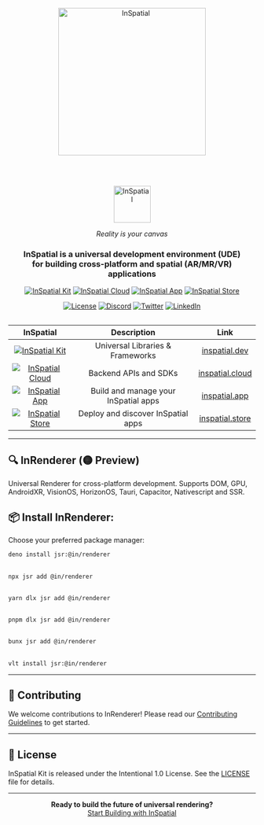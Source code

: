 <div align="center">
    <a href="https://inspatial.io" target="_blank">
    <p align="center">
    <picture>
    <source media="(prefers-color-scheme: light)" srcset="https://inspatial-storage.s3.eu-west-2.amazonaws.com/media/icon-brutal-dark.svg">
      <source media="(prefers-color-scheme: dark)" srcset="https://inspatial-storage.s3.eu-west-2.amazonaws.com/media/icon-brutal-light.svg">
        <img src="https://inspatial-storage.s3.eu-west-2.amazonaws.com/media/icon-brutal-dark.svg" alt="InSpatial" width="300">
    </picture>
</p>
   </a>

   <br>
   <br>

<p align="center">
  <a href="https://inspatial.io" target="_blank">
    <picture>
        <source media="(prefers-color-scheme: light)" srcset="https://inspatial-storage.s3.eu-west-2.amazonaws.com/media/logo-dark.svg">
        <source media="(prefers-color-scheme: dark)" srcset="https://inspatial-storage.s3.eu-west-2.amazonaws.com/media/logo-light.svg">
        <img src="https://inspatial-storage.s3.eu-west-2.amazonaws.com/media/logo-dark.svg" height="75" alt="InSpatial">
    </picture>
    </a>
</p>

_Reality is your canvas_

  <h3 align="center">
    InSpatial is a universal development environment (UDE) <br> for building cross-platform and spatial (AR/MR/VR) applications
  </h3>

[![InSpatial Kit](https://inspatial-storage.s3.eu-west-2.amazonaws.com/media/dev-badge.svg)](https://www.inspatial.dev)
[![InSpatial Cloud](https://inspatial-storage.s3.eu-west-2.amazonaws.com/media/cloud-badge.svg)](https://www.inspatial.cloud)
[![InSpatial App](https://inspatial-storage.s3.eu-west-2.amazonaws.com/media/app-badge.svg)](https://www.inspatial.io)
[![InSpatial Store](https://inspatial-storage.s3.eu-west-2.amazonaws.com/media/store-badge.svg)](https://www.inspatial.store)

[![License](https://img.shields.io/badge/license-Apache%202.0-blue.svg)](https://opensource.org/licenses/Apache-2.0)
[![Discord](https://img.shields.io/badge/discord-join_us-5a66f6.svg?style=flat-square)](https://discord.gg/inspatiallabs)
[![Twitter](https://img.shields.io/badge/twitter-follow_us-1d9bf0.svg?style=flat-square)](https://twitter.com/inspatiallabs)
[![LinkedIn](https://img.shields.io/badge/linkedin-connect_with_us-0a66c2.svg?style=flat-square)](https://www.linkedin.com/company/inspatiallabs)

</div>

##

<div align="center">

<table align="center">
  <thead>
    <tr>
      <th align="center">InSpatial</th>
      <th align="center">Description</th>
      <th align="center">Link</th>
    </tr>
  </thead>
  <tbody>
    <tr>
      <td align="center">
        <a href="https://www.inspatial.dev">
          <img src="https://inspatial-storage.s3.eu-west-2.amazonaws.com/media/dev-badge.svg" alt="InSpatial Kit">
        </a>
      </td>
      <td align="center">Universal Libraries & Frameworks</td>
      <td align="center"><a href="https://www.inspatial.dev">inspatial.dev</a></td>
    </tr>
    <tr>
      <td align="center">
        <a href="https://www.inspatial.cloud">
          <img src="https://inspatial-storage.s3.eu-west-2.amazonaws.com/media/cloud-badge.svg" alt="InSpatial Cloud">
        </a>
      </td>
      <td align="center">Backend APIs and SDKs</td>
      <td align="center"><a href="https://www.inspatial.cloud">inspatial.cloud</a></td>
    </tr>
    <tr>
      <td align="center">
        <a href="https://www.inspatial.io">
          <img src="https://inspatial-storage.s3.eu-west-2.amazonaws.com/media/app-badge.svg" alt="InSpatial App">
        </a>
      </td>
      <td align="center">Build and manage your InSpatial apps</td>
      <td align="center"><a href="https://www.inspatial.io">inspatial.app</a></td>
    </tr>
    <tr>
      <td align="center">
        <a href="https://www.inspatial.store">
          <img src="https://inspatial-storage.s3.eu-west-2.amazonaws.com/media/store-badge.svg" alt="InSpatial Store">
        </a>
      </td>
      <td align="center">Deploy and discover InSpatial apps</td>
      <td align="center"><a href="https://www.inspatial.store">inspatial.store</a></td>
    </tr>
  </tbody>
</table>

</p>
</div>

---

## 🔍 InRenderer (🟡 Preview)

Universal Renderer for cross-platform development. Supports DOM, GPU, AndroidXR, VisionOS, HorizonOS, Tauri, Capacitor, Nativescript and SSR.

## 📦 Install InRenderer:

Choose your preferred package manager:

```bash
deno install jsr:@in/renderer
```

##

```bash
npx jsr add @in/renderer
```

##

```bash
yarn dlx jsr add @in/renderer
```

##

```bash
pnpm dlx jsr add @in/renderer
```

##

```bash
bunx jsr add @in/renderer
```

##

```bash
vlt install jsr:@in/renderer
```

---

## 🤝 Contributing

We welcome contributions to InRenderer! Please read our [Contributing Guidelines](CONTRIBUTING.md) to get started.

---

## 📄 License

InSpatial Kit is released under the Intentional 1.0 License. See the [LICENSE](LICENSE) file for details.

---

<div align="center">
  <strong>Ready to build the future of universal rendering?</strong>
  <br>
  <a href="https://www.inspatial.io">Start Building with InSpatial</a>
</div>
